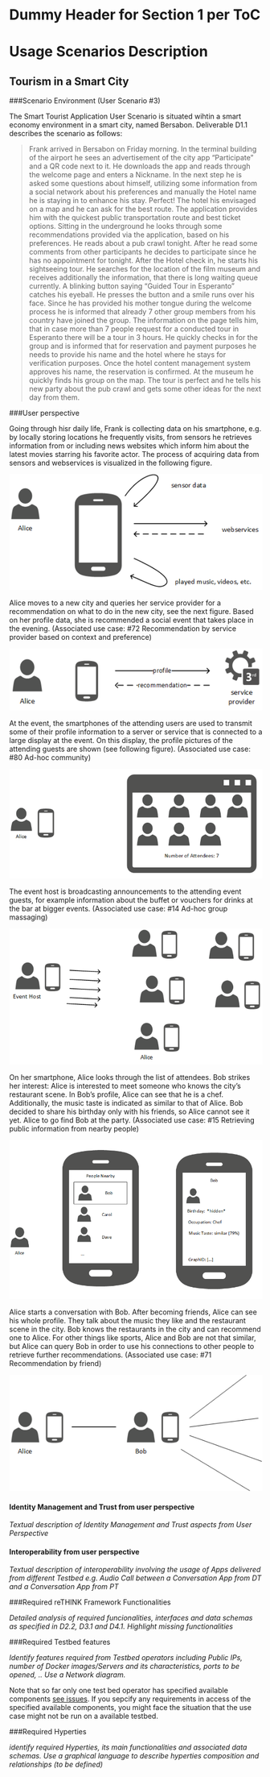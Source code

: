 
Dummy Header for Section 1 per ToC
==================================

Usage Scenarios Description
===========================

Tourism in a Smart City
----------------------------------

###Scenario Environment (User Scenario #3)

The Smart Tourist Application User Scenario is situated wihtin a smart economy environment in a smart city, named Bersabon. Deliverable D1.1 describes the scenario as follows:

> Frank arrived in Bersabon on Friday morning. In the terminal building of the airport he sees an advertisement of the city app “Participate” and a QR code next to it. He downloads the app and reads through the welcome page and enters a Nickname. In the next step he is asked some questions about himself, utilizing some information from a social network about his preferences and manually the Hotel name he is staying in to enhance his stay. Perfect! The hotel his envisaged on a map and he can ask for the best route. The application provides him with the quickest public transportation route and best ticket options. Sitting in the underground he looks through some recommendations provided via the application, based on his preferences. He reads about a pub crawl tonight. After he read some comments from other participants he decides to participate since he has no appointment for tonight. After the Hotel check in, he starts his sightseeing tour. He searches for the location of the film museum and receives additionally the information, that there is long waiting queue currently. A blinking button saying “Guided Tour in Esperanto” catches his eyeball. He presses the button and a smile runs over his face. Since he has provided his mother tongue during the welcome process he is informed that already 7 other group members from his country have joined the group. The information on the page tells him, that in case more than 7 people request for a conducted tour in Esperanto there will be a tour in 3 hours. He quickly checks in for the group and is informed that for reservation and payment purposes he needs to provide his name and the hotel where he stays for verification purposes. Once the hotel content management system approves his name, the reservation is confirmed. At the museum he quickly finds his group on the map. The tour is perfect and he tells his new party about the pub crawl and gets some other ideas for the next day from them.

###User perspective

Going through hisr daily life, Frank is collecting data on his smartphone, e.g. by  locally storing locations he frequently visits, from sensors he retrieves information from or including news websites which inform him about the latest movies starring his favorite actor. The process of acquiring data from sensors and webservices is visualized in the following figure.

![ContextData](01-ContextData.png)
 
Alice moves to a new city and queries her service provider for a recommendation on what to do in the new city, see the next figure. Based on her profile data, she is recommended a social event that takes place in the evening. (Associated use case: #72 Recommendation by service provider based on context and preference)

![RecommendationServiceProvider](02-RecServiceProvider.png)
 
At the event, the smartphones of the attending users are used to transmit some of their profile information to a server or service that is connected to a large display at the event. On this display, the profile pictures of the attending guests are shown (see following figure). (Associated use case: #80 Ad-hoc community)
 
![PartyScreen](03-PartyScreen.png)
 
The event host is broadcasting announcements to the attending event guests, for example information about the buffet or vouchers for drinks at the bar at bigger events. (Associated use case: #14 Ad-hoc group massaging)

![GroupMessage](04-GroupMessage.png)
 
On her smartphone, Alice looks through the list of attendees. Bob strikes her interest: Alice is interested to meet someone who knows the city’s restaurant scene. In Bob’s profile, Alice can see that he is a chef. Additionally, the music taste is indicated as similar to that of Alice. Bob decided to share his birthday only with his friends, so Alice cannot see it yet. Alice to go find Bob at the party. (Associated use case: #15 Retrieving public information from nearby people)

![RetrievePublicInformation](05-RetrievePublicInformation.png)
 
Alice starts a conversation with Bob. After becoming friends, Alice can see his whole profile. They talk about the music they like and the restaurant scene in the city. Bob knows the restaurants in the city and can recommend one to Alice. For other things like sports, Alice and Bob are not that similar, but Alice can query Bob in order to use his connections to other people to retrieve further recommendations. (Associated use case: #71 Recommendation by friend)

![RecommendationFriend](06-RecFriend.png)


#### Identity Management and Trust from user perspective

*Textual description of Identity Management and Trust aspects from User Perspective*

#### Interoperability from user perspective

*Textual description of interoperability involving the usage of Apps delivered from different Testbed e.g. Audio Call between a Conversation App from DT and a Conversation App from PT*

###Required reTHINK Framework Functionalities

*Detailed analysis of required funcionalities, interfaces and data schemas as specified in D2.2, D3.1 and D4.1. Highlight missing functionalities*

###Required Testbed features


*Identify features required from Testbed operators including Public IPs, number of Docker images/Servers and its characteristics, ports to be opened, .. Use a Network diagram.*

Note that so far only one test bed operator has specified available components [see issues](https://github.com/reTHINK-project/testbeds/issues?utf8=✓&q=is%3Aissue+Constraints+of+Test+Bed+Operators+).  If you sepcify any requirements in access of the specified available components, you might face the situation that the use case might not be run on a available testbed.

###Required Hyperties


*identify required Hyperties, its main functionalities and associated data schemas. Use a graphical language to describe hyperties composition and relationships (to be defined)*



